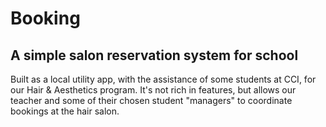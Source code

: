 # Booking 
## A simple salon reservation system for school
Built as a local utility app, with the assistance of some students at CCI, for our Hair & Aesthetics program.
It's not rich in features, but allows our teacher and some of their chosen student "managers" to coordinate bookings at the hair salon.
